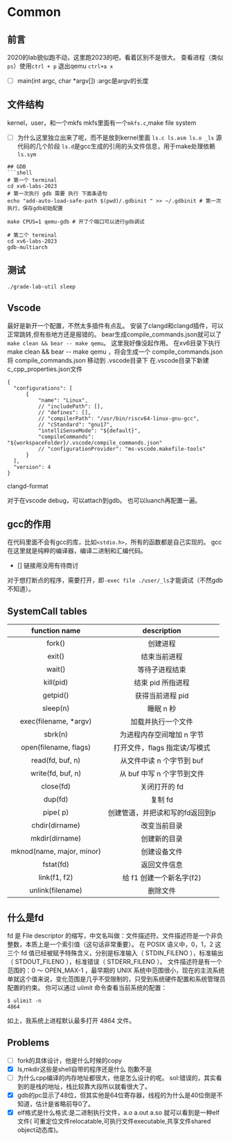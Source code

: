 # Common
## 前言
2020的lab貌似跑不动，这里跑2023的吧，看着区别不是很大。
查看进程（类似`ps`）使用`ctrl + p`
退出qemu `ctrl+a x`
- [ ] main(int argc, char *argv[]) :argc是argv的长度
## 文件结构
kernel，user，和一个mkfs
mkfs里面有一个`mkfs.c`,make file system
- [ ] 为什么这里独立出来了呢，而不是放到kernel里面
`ls.c ls.asm ls.o _ls` 源代码的几个阶段
`ls.d`是gcc生成的引用的头文件信息，用于make处理依赖
`ls.sym`
```
## GDB
```shell
# 第一个 terminal
cd xv6-labs-2023
# 第一次执行 gdb 需要 执行 下面条语句 
echo "add-auto-load-safe-path $(pwd)/.gdbinit " >> ~/.gdbinit # 第一次执行，保存gdb初始配置

make CPUS=1 qemu-gdb # 开了个端口可以进行gdb调试

# 第二个 terminal
cd xv6-labs-2023
gdb-multiarch
```
## 测试
```
./grade-lab-util sleep
```

## Vscode
最好是新开一个配置，不然太多插件有点乱。
安装了clangd和clangd插件，可以正常跳转,但有些地方还是报错的。
bear生成compile_commands.json就可以了`make clean && bear -- make qemu`。 这里我好像没起作用。
在xv6目录下执行make clean && bear -- make qemu ，将会生成一个 compile_commands.json
将 compile_commands.json 移动到 .vscode目录下
在.vscode目录下新建c_cpp_properties.json文件
```
{
  "configurations": [
      {
          "name": "Linux",
          // "includePath": [],
          // "defines": [],
          // "compilerPath": "/usr/bin/riscv64-linux-gnu-gcc",
          // "cStandard": "gnu17",
          "intelliSenseMode": "${default}",
          "compileCommands": "${workspaceFolder}/.vscode/compile_commands.json"
          // "configurationProvider": "ms-vscode.makefile-tools"
      }
  ],
  "version": 4
}
```
clangd-format

对于在vscode debug，可以attach到gdb。
也可以luanch再配置一遍。

## gcc的作用
在代码里面不会有gcc的库，比如`<stdio.h>`，所有的函数都是自己实现的。
gcc在这里就是纯粹的编译器，编译二进制和汇编代码。
- [] 链接用没用有待商讨

对于想打断点的程序，需要打开，即`-exec file ./user/_ls`才能调试（不然gdb不知道）。
## SystemCall tables
| function name             | description                     |
| :-----------:             | :---------:                    |  
| fork()                    |	创建进程                      |
| exit()                    |	结束当前进程                  |
| wait()                    |	等待子进程结束                 |
| kill(pid)                 |	结束 pid 所指进程              |
| getpid()                  |	获得当前进程 pid               |
| sleep(n)                  |	睡眠 n 秒                     |
| exec(filename, *argv)     |	加载并执行一个文件             |
| sbrk(n)                   |	为进程内存空间增加 n 字节       |
| open(filename, flags)     |	打开文件，flags 指定读/写模式  |
| read(fd, buf, n)          |	从文件中读 n 个字节到 buf      |
| write(fd, buf, n)         |	从 buf 中写 n 个字节到文件     |
| close(fd)                 |	关闭打开的 fd                 |
| dup(fd)                   |	复制 fd                       |
| pipe( p)                  |	创建管道，并把读和写的fd返回到p |
| chdir(dirname)            |	改变当前目录                   |
| mkdir(dirname)            |	创建新的目录                   |
| mknod(name, major, minor) |	创建设备文件                   |
| fstat(fd)                 |	返回文件信息                   |
| link(f1, f2)              |	给 f1 创建一个新名字(f2)       |
| unlink(filename)          |	删除文件                      |

## 什么是fd
fd 是 File descriptor 的缩写，中文名叫做：文件描述符。文件描述符是一个非负整数，本质上是一个索引值（这句话非常重要）。
在 POSIX 语义中，0，1，2 这三个 fd 值已经被赋予特殊含义，分别是标准输入（ STDIN_FILENO ），标准输出（ STDOUT_FILENO ），标准错误（ STDERR_FILENO ）。
文件描述符是有一个范围的：0 ～ OPEN_MAX-1 ，最早期的 UNIX 系统中范围很小，现在的主流系统单就这个值来说，变化范围是几乎不受限制的，只受到系统硬件配置和系统管理员配置的约束。
你可以通过 ulimit 命令查看当前系统的配置： 
```shell
$ ulimit -n
4864 
```
如上，我系统上进程默认最多打开 4864 文件。

## Problems
- [ ] fork的具体设计，他是什么时候的copy
- [x] ls,mkdir这些是shell自带的程序还是什么 抱歉不是
- [ ] 为什么cpp编译的内存地址都很大，他是怎么设计的呢。
sol:错误的，其实看到的是栈的地址，栈比较靠大段所以就看很大了。
- [x] gdb的pc显示了48位，但其实他是64位寄存器，线程的为什么是40位倒是不知道，估计是省略前导0了。
- [x] elf格式是什么格式:是二进制执行文件，a.o a.out a.so 就可以看到是一种elf文件( 可重定位文件relocatable,可执行文件executable,共享文件shared object动态库)。